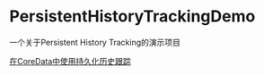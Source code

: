 # PersistentHistoryTrackingDemo
一个关于Persistent History Tracking的演示项目

[在CoreData中使用持久化历史跟踪](https://www.fatbobman.com/posts/persistentHistoryTracking/)
